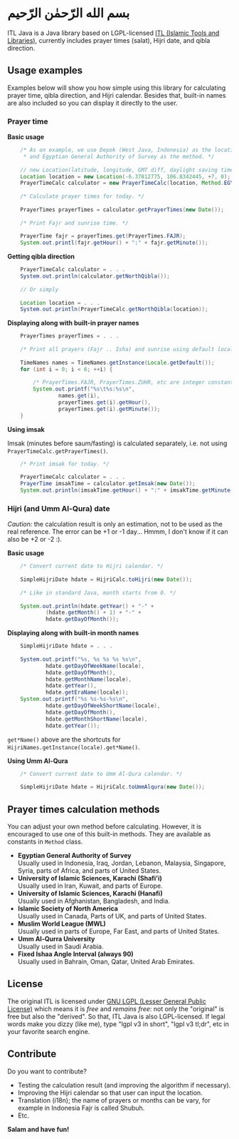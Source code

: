 # بسم الله الرّحمٰن الرّحيم #

ITL Java is a Java library based on LGPL-licensed
[ITL (Islamic Tools and Libraries)](http://projects.arabeyes.org/project.php?proj=ITL),
currently includes prayer times (salat), Hijri date, and qibla direction.

## Usage examples ##

Examples below will show you how simple using this library for calculating prayer time, qibla
direction, and Hijri calendar. Besides that, built-in names are also included so you can
display it directly to the user.

### Prayer time ###

**Basic usage**

``` java
	/* As an example, we use Depok (West Java, Indonesia) as the location
	 * and Egyptian General Authority of Survey as the method. */
	
	// new Location(latitude, longitude, GMT diff, daylight saving time)
	Location location = new Location(-6.37812775, 106.8342445, +7, 0);
	PrayerTimeCalc calculator = new PrayerTimeCalc(location, Method.EGYPT_SURVEY);
	
	/* Calculate prayer times for today. */
    
	PrayerTimes prayerTimes = calculator.getPrayerTimes(new Date());
	
	/* Print Fajr and sunrise time. */
    
	PrayerTime fajr = prayerTimes.get(PrayerTimes.FAJR);
	System.out.printl(fajr.getHour() + ":" + fajr.getMinute());
```

**Getting qibla direction**

``` java
	PrayerTimeCalc calculator = . . .
	System.out.println(calculator.getNorthQibla());
	
	// Or simply
	
	Location location = . . .
	System.out.println(PrayerTimeCalc.getNorthQibla(location));
```

**Displaying along with built-in prayer names**

``` java
	PrayerTimes prayerTimes = . . .
	
	/* Print all prayers (Fajr .. Isha) and sunrise using default locale. */
	
	TimeNames names = TimeNames.getInstance(Locale.getDefault());
	for (int i = 0; i < 6; ++i) {
	
		/* PrayerTimes.FAJR, PrayerTimes.ZUHR, etc are integer constants from 0 to 5. */
		System.out.printf("%s\t%s:%s\n",
				names.get(i),
				prayerTimes.get(i).getHour(),
				prayerTimes.get(i).getMinute());
	}
```

**Using imsak**

Imsak (minutes before saum/fasting) is calculated separately, i.e. not using
`PrayerTimeCalc.getPrayerTimes()`.

``` java
	/* Print imsak for today. */
	
	PrayerTimeCalc calculator = . . .
	PrayerTime imsakTime = calculator.getImsak(new Date());
	System.out.println(imsakTime.getHour() + ":" + imsakTime.getMinute());
```

### Hijri (and Umm Al-Qura) date ###

*Caution:* the calculation result is only an estimation, not to be used as the
real reference. The error can be +1 or -1 day... Hmmm, I don't know if it can
also be +2 or -2 :).

**Basic usage**

``` java
	/* Convert current date to Hijri calendar. */
	
	SimpleHijriDate hdate = HijriCalc.toHijri(new Date());
	
	/* Like in standard Java, month starts from 0. */
	
	System.out.println(hdate.getYear() + "-" +
			(hdate.getMonth() + 1) + "-" +
			hdate.getDayOfMonth());
```

**Displaying along with built-in month names**

``` java
	SimpleHijriDate hdate = . . .
	
	System.out.printf("%s, %s %s %s %s\n",
			hdate.getDayOfWeekName(locale),
			hdate.getDayOfMonth(),
			hdate.getMonthName(locale),
			hdate.getYear(),
			hdate.getEraName(locale));
	System.out.printf("%s %s-%s-%s\n",
			hdate.getDayOfWeekShortName(locale),
			hdate.getDayOfMonth(),
			hdate.getMonthShortName(locale),
			hdate.getYear());
```
	
`get*Name()` above are the shortcuts for `HijriNames.getInstance(locale).get*Name()`.

**Using Umm Al-Qura**

``` java
	/* Convert current date to Umm Al-Qura calendar. */
	
	SimpleHijriDate hdate = HijriCalc.toUmmAlqura(new Date());
```

## Prayer times calculation methods ##

You can adjust your own method before calculating. However, it is encouraged
to use one of this built-in methods. They are available as constants in
`Method` class.

- **Egyptian General Authority of Survey**  
  Usually used in Indonesia, Iraq, Jordan, Lebanon, Malaysia, Singapore, Syria,
  parts of Africa, and parts of United States.
- **University of Islamic Sciences, Karachi (Shafi'i)**  
  Usually used in Iran, Kuwait, and parts of Europe.
- **University of Islamic Sciences, Karachi (Hanafi)**  
  Usually used in Afghanistan, Bangladesh, and India.
- **Islamic Society of North America**  
  Usually used in Canada, Parts of UK, and parts of United States.
- **Muslim World League (MWL)**  
  Usually used in parts of Europe, Far East, and parts of United States.
- **Umm Al-Qurra University**  
  Usually used in Saudi Arabia.
- **Fixed Ishaa Angle Interval (always 90)**  
  Usually used in Bahrain, Oman, Qatar, United Arab Emirates.

## License ##

The original ITL is licensed under
[GNU LGPL (Lesser General Public License)](https://www.gnu.org/licenses/lgpl.html)
which means it is *free* and *remains free*: not only the "original" is free but
also the "derived". So that, ITL Java is also LGPL-licensed. If legal words make
you dizzy (like me), type "lgpl v3 in short", "lgpl v3 tl;dr", etc in your
favorite search engine.

## Contribute ##

Do you want to contribute?

- Testing the calculation result (and improving the algorithm if necessary).
- Improving the Hijri calendar so that user can input the location.
- Translation (i18n); the name of prayers or months can be
  vary, for example in Indonesia Fajr is called Shubuh.
- Etc.

**Salam and have fun!**

